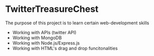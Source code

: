 # TwitterTreasureChest

The purpose of this project is to learn certain web-development skills

- Working with APIs (twitter API)
- Working with MongoDB
- Working with Node.js/Express.js
- Working with HTML's drag and drop funcitonalities
